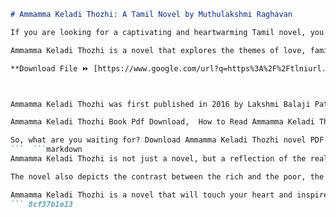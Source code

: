 
 ```markdown 
# Ammamma Keladi Thozhi: A Tamil Novel by Muthulakshmi Raghavan
 
If you are looking for a captivating and heartwarming Tamil novel, you might want to check out Ammamma Keladi Thozhi by Muthulakshmi Raghavan. This novel tells the story of two women who share a bond of friendship and sisterhood despite their different backgrounds and circumstances. Ammamma is a wealthy widow who lives in a mansion with her grandson, while Keladi Thozhi is a poor orphan who works as a maid in Ammamma's house. Their lives are intertwined by fate and destiny, and they face many challenges and joys together.
 
Ammamma Keladi Thozhi is a novel that explores the themes of love, family, friendship, loyalty, sacrifice, and social justice. It also showcases the rich culture and traditions of Tamil Nadu, as well as the struggles and aspirations of women in a patriarchal society. The novel is written in a simple and engaging style, with vivid descriptions and realistic dialogues. The characters are well-developed and relatable, and the plot is full of twists and turns that keep the readers hooked.
 
**Download File ⏩ [https://www.google.com/url?q=https%3A%2F%2Ftlniurl.com%2F2uML1k&sa=D&sntz=1&usg=AOvVaw1S\_Ev8zb9BG0qy\_Uuloyyx](https://www.google.com/url?q=https%3A%2F%2Ftlniurl.com%2F2uML1k&sa=D&sntz=1&usg=AOvVaw1S_Ev8zb9BG0qy_Uuloyyx)**


 
Ammamma Keladi Thozhi was first published in 2016 by Lakshmi Balaji Pathippagam, and it has received positive reviews from critics and readers alike. It has also been adapted into a popular television serial that aired on Sun TV. The novel is available in PDF format for free download from various online sources, such as Tamil Books PDF[^1^], Ebook Queue[^2^], Kim Sorrelle[^3^], and Thread For Thought[^4^]. You can also read it online or buy a hard copy from your nearest bookstore.
 
Ammamma Keladi Thozhi Book Pdf Download,  How to Read Ammamma Keladi Thozhi Novel Online,  Ammamma Keladi Thozhi Tamil Novel by Sivasankari,  Ammamma Keladi Thozhi Pdf Free Download in Tamil,  Ammamma Keladi Thozhi Novel Review and Summary,  Ammamma Keladi Thozhi Ebook Free Download,  Ammamma Keladi Thozhi Novel Series by Sivasankari,  Ammamma Keladi Thozhi Part 1 Pdf Free Download,  Ammamma Keladi Thozhi Part 2 Pdf Free Download,  Ammamma Keladi Thozhi Part 3 Pdf Free Download,  Ammamma Keladi Thozhi Part 4 Pdf Free Download,  Ammamma Keladi Thozhi Part 5 Pdf Free Download,  Ammamma Keladi Thozhi Part 6 Pdf Free Download,  Ammamma Keladi Thozhi Part 7 Pdf Free Download,  Ammamma Keladi Thozhi Part 8 Pdf Free Download,  Ammamma Keladi Thozhi Part 9 Pdf Free Download,  Ammamma Keladi Thozhi Part 10 Pdf Free Download,  Best Sites to Download Ammamma Keladi Thozhi Novel Pdf,  Ammamma Keladi Thozhi Novel Characters and Plot,  Ammamma Keladi Thozhi Novel Quotes and Themes,  Ammamma Keladi Thozhi Novel Analysis and Criticism,  Ammamma Keladi Thozhi Novel Awards and Recognition,  Ammamma Keladi Thozhi Novel Adaptations and Media,  Ammamma Keladi Thozhi Novel Discussion and Questions,  Ammamma Keladi Thozhi Novel Fanfiction and Art,  Sivasankari Biography and Works,  Sivasankari Novels List and Pdf Download,  Sivasankari Novels in English Translation,  Sivasankari Novels Online Reading,  Sivasankari Novels Review and Rating,  Sivasankari Novels Genre and Style,  Sivasankari Novels Themes and Messages,  Sivasankari Novels Quotes and Inspiration,  Sivasankari Novels Awards and Honors,  Sivasankari Novels Adaptations and Media,  Sivasankari Novels Discussion and Questions,  Sivasankari Novels Fanfiction and Art,  Tamil Novels Pdf Free Download Sites,  Tamil Novels Online Reading Sites,  Tamil Novels Review and Rating Sites,  Tamil Novels Genre and Style Guide,  Tamil Novels Themes and Messages Guide,  Tamil Novels Quotes and Inspiration Guide,  Tamil Novels Awards and Honors List,  Tamil Novels Adaptations and Media List,  Tamil Novels Discussion and Questions Forum,  Tamil Novels Fanfiction and Art Gallery,  How to Write a Tamil Novel in Pdf Format,  How to Publish a Tamil Novel Online or Offline,  How to Promote a Tamil Novel on Social Media or Blogs
 
So, what are you waiting for? Download Ammamma Keladi Thozhi novel PDF free today and enjoy this amazing story of friendship and love.
 ```  ```markdown 
Ammamma Keladi Thozhi is not just a novel, but a reflection of the realities and emotions of many women in India. It portrays the hardships and injustices that women face in a male-dominated society, such as domestic violence, dowry harassment, child marriage, and widowhood. It also highlights the strength and resilience of women who overcome these obstacles and fight for their rights and dignity. The novel also celebrates the power of friendship and sisterhood, as Ammamma and Keladi Thozhi support each other through thick and thin. They share their joys and sorrows, their dreams and fears, their secrets and confessions. They are more than friends, they are soulmates.
 
The novel also depicts the contrast between the rich and the poor, the urban and the rural, the modern and the traditional. Ammamma lives in a luxurious mansion in Chennai, while Keladi Thozhi comes from a humble village in Madurai. Ammamma enjoys all the comforts and privileges of wealth, while Keladi Thozhi struggles to make ends meet. Ammamma is educated and progressive, while Keladi Thozhi is illiterate and conservative. Yet, they find a common ground in their values and beliefs, their love for their families, and their respect for their culture. They learn from each other and grow together.
 
Ammamma Keladi Thozhi is a novel that will touch your heart and inspire your mind. It will make you laugh and cry, it will make you think and feel. It will make you appreciate the beauty and diversity of Tamil literature and culture. It will make you cherish the bonds of friendship and sisterhood that last a lifetime.
 ``` 8cf37b1e13
 
